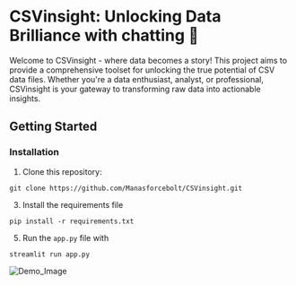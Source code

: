 # CSVinsight: Unlocking Data Brilliance with chatting 🌟

Welcome to CSVinsight - where data becomes a story! This project aims to provide a comprehensive toolset for unlocking the true potential of CSV data files. Whether you're a data enthusiast, analyst, or professional, CSVinsight is your gateway to transforming raw data into actionable insights.

## Getting Started 

### Installation 
1. Clone this repository:
```
git clone https://github.com/Manasforcebolt/CSVinsight.git
```
3. Install the requirements file
```
pip install -r requirements.txt
```
5. Run the `app.py` file with
```
streamlit run app.py
```


![Demo_Image](https://github-production-user-asset-6210df.s3.amazonaws.com/143487691/288073471-911d8db8-2701-4708-921d-045e6d5678ab.png?X-Amz-Algorithm=AWS4-HMAC-SHA256&X-Amz-Credential=AKIAIWNJYAX4CSVEH53A%2F20231205%2Fus-east-1%2Fs3%2Faws4_request&X-Amz-Date=20231205T143526Z&X-Amz-Expires=300&X-Amz-Signature=c722d1daeebbf1a203a4ed3aa2878e3e44a377a90539e72d64a24adbf346742b&X-Amz-SignedHeaders=host&actor_id=143487691&key_id=0&repo_id=727759738)
